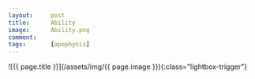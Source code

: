 ```yaml
---
layout:		post
title:		Ability
image:		Ability.png
comment:	
tags:		[apophysis]
---
```


<span class="lightbox-trigger">
![{{ page.title }}](/assets/img/{{ page.image }}){:class="lightbox-trigger"}
</span>
